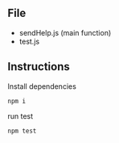## File

- sendHelp.js (main function)
- test.js

## Instructions

Install dependencies
```
npm i
```

run test
```
npm test
```
